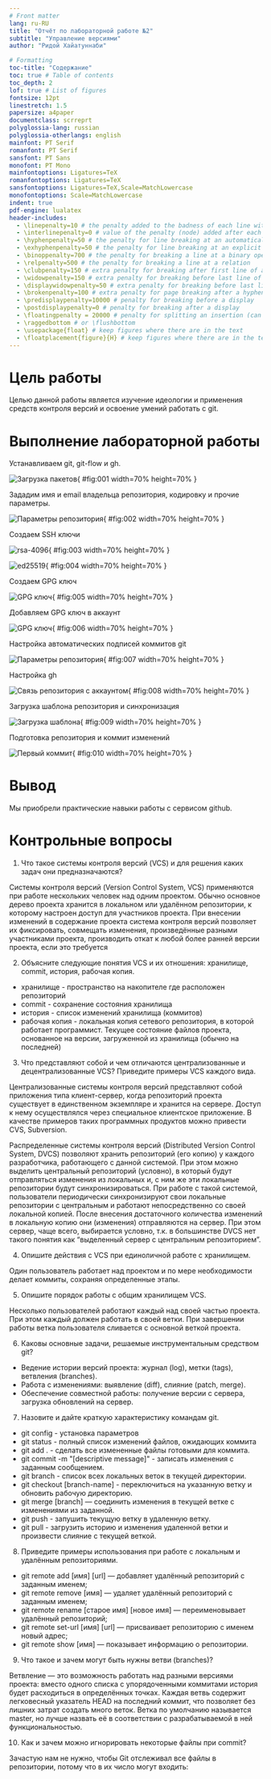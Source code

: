 ```yaml
---
# Front matter
lang: ru-RU
title: "Отчёт по лабораторной работе №2"
subtitle: "Управление версиями"
author: "Ридой Хайатуннаби"

# Formatting
toc-title: "Содержание"
toc: true # Table of contents
toc_depth: 2
lof: true # List of figures
fontsize: 12pt
linestretch: 1.5
papersize: a4paper
documentclass: scrreprt
polyglossia-lang: russian
polyglossia-otherlangs: english
mainfont: PT Serif
romanfont: PT Serif
sansfont: PT Sans
monofont: PT Mono
mainfontoptions: Ligatures=TeX
romanfontoptions: Ligatures=TeX
sansfontoptions: Ligatures=TeX,Scale=MatchLowercase
monofontoptions: Scale=MatchLowercase
indent: true
pdf-engine: lualatex
header-includes:
  - \linepenalty=10 # the penalty added to the badness of each line within a paragraph (no associated penalty node) Increasing the value makes tex try to have fewer lines in the paragraph.
  - \interlinepenalty=0 # value of the penalty (node) added after each line of a paragraph.
  - \hyphenpenalty=50 # the penalty for line breaking at an automatically inserted hyphen
  - \exhyphenpenalty=50 # the penalty for line breaking at an explicit hyphen
  - \binoppenalty=700 # the penalty for breaking a line at a binary operator
  - \relpenalty=500 # the penalty for breaking a line at a relation
  - \clubpenalty=150 # extra penalty for breaking after first line of a paragraph
  - \widowpenalty=150 # extra penalty for breaking before last line of a paragraph
  - \displaywidowpenalty=50 # extra penalty for breaking before last line before a display math
  - \brokenpenalty=100 # extra penalty for page breaking after a hyphenated line
  - \predisplaypenalty=10000 # penalty for breaking before a display
  - \postdisplaypenalty=0 # penalty for breaking after a display
  - \floatingpenalty = 20000 # penalty for splitting an insertion (can only be split footnote in standard LaTeX)
  - \raggedbottom # or \flushbottom
  - \usepackage{float} # keep figures where there are in the text
  - \floatplacement{figure}{H} # keep figures where there are in the text
---
```


# Цель работы

Целью данной работы является изучение идеологии и применения средств контроля версий и освоение умений работать с git.

# Выполнение лабораторной работы

Устанавливаем git, git-flow и gh.

![Загрузка пакетов](image/01.png){ #fig:001 width=70% height=70% }

Зададим имя и email владельца репозитория, кодировку и прочие параметры.

![Параметры репозитория](image/02.png){ #fig:002 width=70% height=70% }

Создаем SSH ключи

![rsa-4096](image/03.png){ #fig:003 width=70% height=70% }

![ed25519](image/04.png){ #fig:004 width=70% height=70% }

Создаем GPG ключ

![GPG ключ](image/05.png){ #fig:005 width=70% height=70% }

Добавляем GPG ключ в аккаунт

![GPG ключ](image/06.png){ #fig:006 width=70% height=70% }

Настройка автоматических подписей коммитов git

![Параметры репозитория](image/07.png){ #fig:007 width=70% height=70% }

Настройка gh

![Связь репозитория с аккаунтом](image/08.png){ #fig:008 width=70% height=70% }

Загрузка шаблона репозитория и синхронизация

![Загрузка шаблона](image/09.png){ #fig:009 width=70% height=70% }

Подготовка репозитория и коммит изменений

![Первый коммит](image/10.png){ #fig:010 width=70% height=70% }

# Вывод

Мы приобрели практические навыки работы с сервисом github.

# Контрольные вопросы

1. Что такое системы контроля версий (VCS) и для решения каких задач они предназначаются?

Системы контроля версий (Version Control System, VCS) применяются при работе нескольких человек над одним проектом. Обычно основное дерево проекта хранится в локальном
или удалённом репозитории, к которому настроен доступ для участников проекта. При
внесении изменений в содержание проекта система контроля версий позволяет их
фиксировать, совмещать изменения, произведённые разными участниками проекта,
производить откат к любой более ранней версии проекта, если это требуется

2. Объясните следующие понятия VCS и их отношения: хранилище, commit, история, рабочая копия.

* хранилище - пространство на накопителе где расположен репозиторий
* commit - сохранение состояния хранилища 
* история - список изменений хранилища (коммитов)
* рабочая копия - локальная копия сетевого репозитория, в которой работает программист. Текущее состояние файлов проекта, основанное на версии, загруженной из хранилища (обычно на последней)

3. Что представляют собой и чем отличаются централизованные и децентрализованные VCS? Приведите примеры VCS каждого вида.

Централизованные системы контроля версий представляют собой приложения типа клиент-сервер, когда репозиторий проекта существует в единственном экземпляре и хранится на сервере. Доступ к нему осуществлялся через специальное клиентское приложение. В качестве примеров таких программных продуктов можно привести CVS, Subversion.

Распределенные системы контроля версий (Distributed Version Control System, DVCS) позволяют хранить репозиторий (его копию) у каждого разработчика, работающего с данной системой. При этом можно выделить центральный репозиторий (условно), в который будут отправляться изменения из локальных и, с ним же эти локальные репозитории будут синхронизироваться. При работе с такой системой, пользователи периодически синхронизируют свои локальные репозитории с центральным и работают непосредственно со своей локальной копией. После внесения достаточного количества изменений в локальную копию они (изменения) отправляются на сервер. При этом сервер, чаще всего, выбирается условно, т.к. в большинстве DVCS нет такого понятия как “выделенный сервер с центральным репозиторием”.

4. Опишите действия с VCS при единоличной работе с хранилищем.

Один пользователь работает над проектом и по мере необходимости делает коммиты, сохраняя определенные этапы.

5. Опишите порядок работы с общим хранилищем VCS.

Несколько пользователей работают каждый над своей частью проекта. При этом каждый должен работать в своей ветки. При завершении работы ветка пользователя сливается с основной веткой проекта. 

6. Каковы основные задачи, решаемые инструментальным средством git?

* Ведение истории версий проекта: журнал (log), метки (tags), ветвления (branches).
* Работа с изменениями: выявление (diff), слияние (patch, merge).
* Обеспечение совместной работы: получение версии с сервера, загрузка обновлений на сервер.

7. Назовите и дайте краткую характеристику командам git.

* git config - установка параметров
* git status - полный список изменений файлов, ожидающих коммита
* git add . - сделать все измененные файлы готовыми для коммита.
* git commit -m "[descriptive message]" - записать изменения с заданным сообщением.
* git branch - список всех локальных веток в текущей директории.
* git checkout [branch-name] - переключиться на указанную ветку и обновить рабочую директорию.
* git merge [branch] — соединить изменения в текущей ветке с изменениями из заданной.
* git push - запушить текущую ветку в удаленную ветку.
* git pull - загрузить историю и изменения удаленной ветки и произвести слияние с текущей веткой.

8. Приведите примеры использования при работе с локальным и удалённым репозиториями.

* git remote add [имя] [url] — добавляет удалённый репозиторий с заданным именем;
* git remote remove [имя] — удаляет удалённый репозиторий с заданным именем;
* git remote rename [старое имя] [новое имя] — переименовывает удалённый репозиторий;
* git remote set-url [имя] [url] — присваивает репозиторию с именем новый адрес;
* git remote show [имя] — показывает информацию о репозитории.

9. Что такое и зачем могут быть нужны ветви (branches)?

Ветвление — это возможность работать над разными версиями проекта: вместо одного списка с упорядоченными коммитами история будет расходиться в определённых точках. Каждая ветвь содержит легковесный указатель HEAD на последний коммит, что позволяет без лишних затрат создать много веток. Ветка по умолчанию называется master, но лучше назвать её в соответствии с разрабатываемой в ней функциональностью.

10. Как и зачем можно игнорировать некоторые файлы при commit?

Зачастую нам не нужно, чтобы Git отслеживал все файлы в репозитории, потому что в их число могут входить: